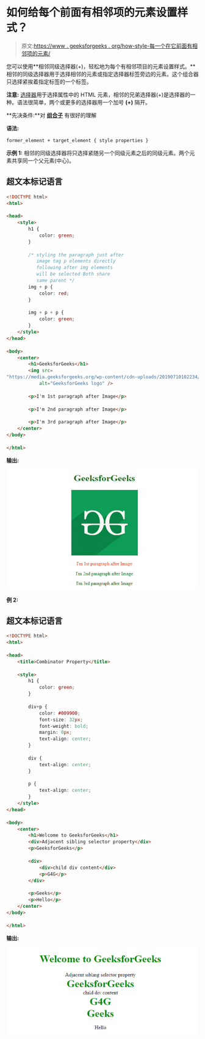 # 如何给每个前面有相邻项的元素设置样式？

> 原文:[https://www . geeksforgeeks . org/how-style-每一个在它前面有相邻项的元素/](https://www.geeksforgeeks.org/how-to-style-every-element-that-have-adjacent-item-right-before-it/)

您可以使用**相邻同级选择器(+)，轻松地为每个有相邻项目的元素设置样式。**相邻的同级选择器用于选择相邻的元素或指定选择器标签旁边的元素。这个组合器只选择紧挨着指定标签的一个标签。

**注意:** [选择器](https://www.geeksforgeeks.org/advanced-selectors-in-css/)用于选择属性中的 HTML 元素，相邻的兄弟选择器(+)是选择器的一种。语法很简单，两个或更多的选择器用一个加号 **(+)** 隔开。

**先决条件:**对 [**组合子**](https://www.geeksforgeeks.org/css-combinators/) 有很好的理解

**语法:**

```html
former_element + target_element { style properties }  
```

**示例 1:** 相邻的同级选择器将只选择紧随另一个同级元素之后的同级元素。两个元素共享同一个父元素(中心)。

## 超文本标记语言

```html
<!DOCTYPE html>
<html>

<head>
    <style>
        h1 {
            color: green;
        }

        /* styling the paragraph just after
           image tag p elements directly 
           following after img elements 
           will be selected Both share 
           same parent */
        img + p {
            color: red;
        }

        img + p + p {
            color: green;
        }
    </style>
</head>

<body>
    <center>
        <h1>GeeksforGeeks</h1>
        <img src=
"https://media.geeksforgeeks.org/wp-content/cdn-uploads/20190710102234/download3.png"
            alt="GeeksforGeeks logo" />

        <p>I'm 1st paragraph after Image</p>

        <p>I'm 2nd paragraph after Image</p>

        <p>I'm 3rd paragraph after Image</p>
    </center>
</body>

</html>
```

**输出:**

![](img/61ded1dfd6c40f5ba54866d3560b935b.png)

**例 2:**

## 超文本标记语言

```html
<!DOCTYPE html>
<html>

<head>
    <title>Combinator Property</title>

    <style>
        h1 {
            color: green;
        }

        div+p {
            color: #009900;
            font-size: 32px;
            font-weight: bold;
            margin: 0px;
            text-align: center;
        }

        div {
            text-align: center;
        }

        p {
            text-align: center;
        }
    </style>
</head>

<body>
    <center>
        <h1>Welcome to GeeksforGeeks</h1>
        <div>Adjacent sibling selector property</div>
        <p>GeeksforGeeks</p>

        <div>
            <div>child div content</div>
            <p>G4G</p>
        </div>

        <p>Geeks</p>
        <p>Hello</p>
    </center>
</body>

</html>
```

**输出:**

![](img/c48660f1ab1af040c04f21328000c6a8.png)